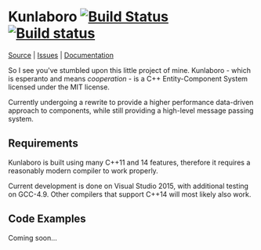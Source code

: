 Kunlaboro [![Build Status](https://travis-ci.org/ace13/Kunlaboro.svg?branch=rewrite)](https://travis-ci.org/ace13/Kunlaboro) [![Build status](https://ci.appveyor.com/api/projects/status/eqe00q7ej7vrj33m/branch/rewrite?svg=true)](https://ci.appveyor.com/project/ace13/kunlaboro/branch/rewrite)
=========

[Source](https://github.com/ace13/Kunlaboro) | [Issues](https://github.com/ace13/Kunlaboro/issues) | [Documentation](https://ace13.github.io/Kunlaboro)

So I see you've stumbled upon this little project of mine.
Kunlaboro - which is esperanto and means *cooperation* - is a C++ Entity-Component System licensed under the MIT license.

Currently undergoing a rewrite to provide a higher performance data-driven approach to components, while still providing a high-level message passing system.

Requirements
------------

Kunlaboro is built using many C++11 and 14 features, therefore it requires a reasonably modern compiler to work properly.

Current development is done on Visual Studio 2015, with additional testing on GCC-4.9. Other compilers that support C++14 will most likely also work.

Code Examples
-------------

Coming soon...